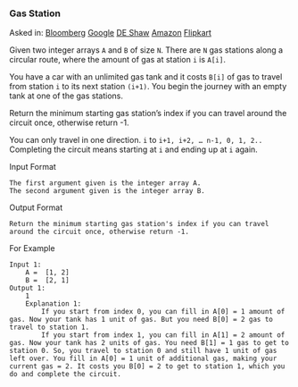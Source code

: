 ### Gas Station

Asked in: [Bloomberg](#) [Google](#) [DE Shaw](#) [Amazon](#) [Flipkart](#)

Given two integer arrays `A` and `B` of size `N`.
There are `N` gas stations along a circular route, where the amount of gas at station `i` is `A[i]`.

You have a car with an unlimited gas tank and it costs `B[i]` of gas to travel from station `i` 
to its next station `(i+1)`. You begin the journey with an empty tank at one of the gas stations.

Return the minimum starting gas station’s index if you can travel around the circuit once, otherwise return -1.

You can only travel in one direction. `i` to `i+1, i+2, … n-1, 0, 1, 2..` Completing the circuit means starting at `i` and ending up at `i` again.

Input Format
```
The first argument given is the integer array A.
The second argument given is the integer array B.
```

Output Format
```
Return the minimum starting gas station's index if you can travel around the circuit once, otherwise return -1.
```

For Example
```
Input 1:
    A =  [1, 2]
    B =  [2, 1]
Output 1:
    1
    Explanation 1:
        If you start from index 0, you can fill in A[0] = 1 amount of gas. Now your tank has 1 unit of gas. But you need B[0] = 2 gas to travel to station 1. 
        If you start from index 1, you can fill in A[1] = 2 amount of gas. Now your tank has 2 units of gas. You need B[1] = 1 gas to get to station 0. So, you travel to station 0 and still have 1 unit of gas left over. You fill in A[0] = 1 unit of additional gas, making your current gas = 2. It costs you B[0] = 2 to get to station 1, which you do and complete the circuit.
```